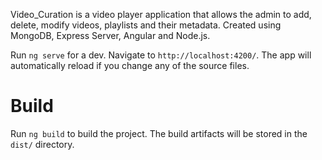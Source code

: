 Video_Curation is a  video player application that allows the admin to add, delete, modify videos, playlists and their metadata.
Created using MongoDB, Express Server, Angular and Node.js.


Run `ng serve` for a dev. Navigate to `http://localhost:4200/`. The app will automatically reload if you change any of the source files.


# Build

Run `ng build` to build the project. The build artifacts will be stored in the `dist/` directory.
